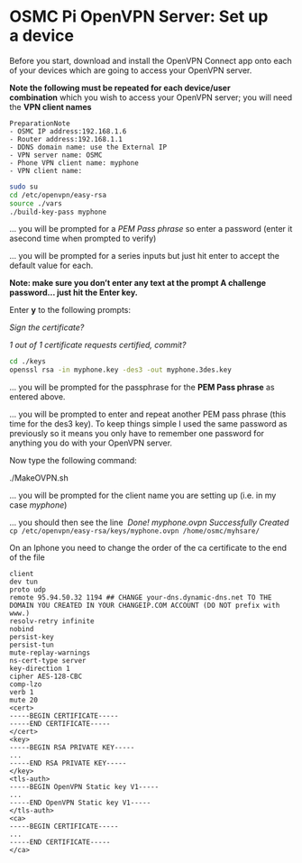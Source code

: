 # OSMC Pi OpenVPN Server: Set up a device
Before you start, download and install the OpenVPN Connect app onto each of your devices which are going to access your OpenVPN server.

**Note the following must be repeated for each device/user combination** which you wish to access your OpenVPN server; you will need the **VPN client names** 


    PreparationNote
    - OSMC IP address:192.168.1.6 
    - Router address:192.168.1.1
    - DDNS domain name: use the External IP
    - VPN server name: OSMC
    - Phone VPN client name: myphone
    - VPN client name:

```bash
sudo su
cd /etc/openvpn/easy-rsa
source ./vars
./build-key-pass myphone
```
… you will be prompted for a *PEM Pass phrase* so enter a password (enter it asecond time when prompted to verify)

… you will be prompted for a series inputs but just hit enter to accept the default value for each.

**Note: make sure you don’t enter any text at the prompt A challenge password… just hit the Enter key.**

Enter **y** to the following prompts:

*Sign the certificate?*

*1 out of 1 certificate requests certified, commit?*

```bash
cd ./keys
openssl rsa -in myphone.key -des3 -out myphone.3des.key
```
… you will be prompted for the passphrase for the **PEM Pass phrase** as entered above.

… you will be prompted to enter and repeat another PEM pass phrase (this time for the des3 key). To keep things simple I used the same password as previously so it means you only have to remember one password for anything you do with your OpenVPN server.

Now type the following command:

./MakeOVPN.sh

… you will be prompted for the client name you are setting up (i.e. in my
case *myphone*)

… you should then see the line  *Done! myphone.ovpn Successfully Created*
`cp /etc/openvpn/easy-rsa/keys/myphone.ovpn /home/osmc/myhsare/`


On an Iphone you need to change the order of the ca certificate to the end of the file
```
client
dev tun
proto udp
remote 95.94.50.32 1194 ## CHANGE your-dns.dynamic-dns.net TO THE DOMAIN YOU CREATED IN YOUR CHANGEIP.COM ACCOUNT (DO NOT prefix with www.)
resolv-retry infinite
nobind
persist-key
persist-tun
mute-replay-warnings
ns-cert-type server
key-direction 1
cipher AES-128-CBC
comp-lzo
verb 1
mute 20
<cert>
-----BEGIN CERTIFICATE-----
-----END CERTIFICATE-----
</cert>
<key>
-----BEGIN RSA PRIVATE KEY-----
...
-----END RSA PRIVATE KEY-----
</key>
<tls-auth>
-----BEGIN OpenVPN Static key V1-----
...
-----END OpenVPN Static key V1-----
</tls-auth>
<ca>
-----BEGIN CERTIFICATE-----
...
-----END CERTIFICATE-----
</ca>
```